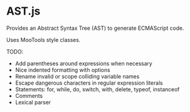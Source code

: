 AST.js
======
Provides an Abstract Syntax Tree (AST) to generate ECMAScript code.

Uses MooTools style classes.

TODO:

- Add parentheses around expressions when necessary
- Nice indented formatting with options
- Rename invalid or scope colliding variable names
- Escape dangerous characters in regular expression literals
- Statements: for, while, do, switch, with, delete, typeof, instanceof
- Comments
- Lexical parser